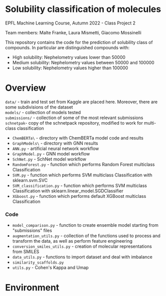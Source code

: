 # Solubility classification of molecules

EPFL Machine Learning Course, Autumn 2022 - Class Project 2

Team members: Malte Franke, Laura Mismetti, Giacomo Mossinelli

This repository contains the code for the prediction of solubility class of compounds. In particular are distinguished compounds with:
- High solubility: Nephelometry values lower than 50000
- Medium solubility: Nephelometry values between 50000 and 100000
- Low solubility: Nephelometry values higher than 100000

# Overview
```data/``` - train and test set from Kaggle are placed here. Moreover, there are some subdivisions of the dataset<br> 
```models/``` - collection of models tested<br>
```submissions/``` - collection of some of the most relevant submissions<br>
```schnetpak```- copy of the schnetpack repository, modified to work for multi-class classification<br>
- ```ChemBERTa\``` - directory with ChemBERTa model code and results
- ```GraphModels\``` - directory with GNN results
- ```ANN.py``` - artificial neural network workflow
- ```GraphModel.py``` - GNN model workflow
- ```SchNet.py``` - SchNet model workflow
- ```RandomForest.py``` - function which performs Random Forest multiclass Classification
- ```SVM.py``` - function which performs SVM multiclass Classification with sklearn.svm.SVC
- ```SVM_classification.py``` - function which performs SVM multiclass Classification with sklearn.linear_model.SGDClassifier
- ```XGboost.py``` - function which performs default XGBoost multiclass Classification

### Code
- ```model_comparison.py``` - function to create ensemble model starting from "submissions" files
- ```augmentation_utils.py``` - collection of the functions used to process and transform the data, as well as perform feature engineering
- ```conversion_smiles_utils.py``` - creation of molecular representations from SMILES 
- ```data_utils.py``` - functions to import dataset and deal with imbalance
- ```similarity_scaffolds.py``` 
- ```utils.py``` - Cohen's Kappa and Umap

# Environment
